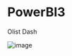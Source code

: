 # PowerBI3

Olist Dash

![image](https://github.com/dsCarneiro/PowerBI3/assets/148643524/14506816-2e1a-4bfd-af8a-a91ac365b236)


